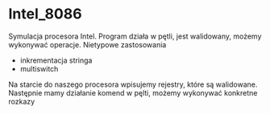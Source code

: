 # Intel_8086
Symulacja procesora Intel.
Program działa w pętli, jest walidowany, możemy wykonywać operacje.
Nietypowe zastosowania 
- inkrementacja stringa
- multiswitch

Na starcie do naszego procesora wpisujemy rejestry, które są walidowane.
Następnie mamy działanie komend w pęlti, możemy wykonywać konkretne rozkazy
